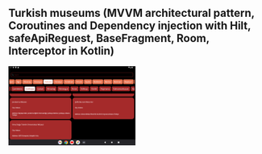 

## Turkish museums (MVVM architectural pattern, Coroutines and Dependency injection with Hilt, safeApiReguest, BaseFragment, Room, Interceptor in Kotlin)

<img src="./Screen.png" alt="Screen" width="50%" height="50%">